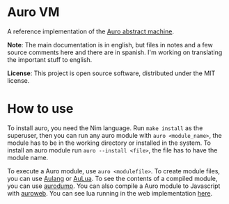 # Auro VM

A reference implementation of the [Auro abstract machine](https://gitlab.com/aurovm/spec).

**Note**: The main documentation is in english, but files in notes and a few source comments here and there are in spanish. I'm working on translating the important stuff to english.

**License**: This project is open source software, distributed under the MIT license.

# How to use

To install auro, you need the Nim language. Run `make install` as the superuser, then you can run any auro module with `auro <module_name>`, the module has to be in the working directory or installed in the system. To install an auro module run `auro --install <file>`, the file has to have the module name.

To execute a Auro module, use `auro <modulefile>`. To create module files, you can use [Aulang](https://gitlab.com/aurovm/aulang) or [AuLua](https://gitlab.com/aurovm/aulua). To see the contents of a compiled module, you can use [aurodump](https://gitlab.com/aurovm/aurodump). You can also compile a Auro module to Javascript with [auroweb](https://gitlab.com/aurovm/auroweb). You can see lua running in the web implementation [here](http://arnaud.com.ve/auro/).

